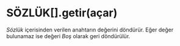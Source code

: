 # SÖZLÜK\[\].getir\(açar\)

_Sözlük_ içerisinden verilen anahtarın değerini döndürür. Eğer değer bulunamaz ise değeri _Boş_ olarak geri döndürülür.

